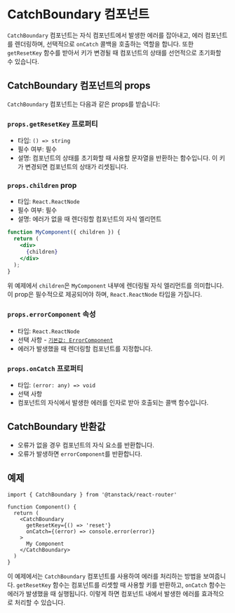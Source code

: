 # CatchBoundary 컴포넌트

`CatchBoundary` 컴포넌트는 자식 컴포넌트에서 발생한 에러를 잡아내고, 에러 컴포넌트를 렌더링하며, 선택적으로 `onCatch` 콜백을 호출하는 역할을 합니다. 또한 `getResetKey` 함수를 받아서 키가 변경될 때 컴포넌트의 상태를 선언적으로 초기화할 수 있습니다.


## CatchBoundary 컴포넌트의 props

`CatchBoundary` 컴포넌트는 다음과 같은 props를 받습니다:


### `props.getResetKey` 프로퍼티

- 타입: `() => string`
- 필수 여부: 필수
- 설명: 컴포넌트의 상태를 초기화할 때 사용할 문자열을 반환하는 함수입니다. 이 키가 변경되면 컴포넌트의 상태가 리셋됩니다.


### `props.children` prop

- 타입: `React.ReactNode`
- 필수 여부: 필수
- 설명: 에러가 없을 때 렌더링할 컴포넌트의 자식 엘리먼트

```jsx
function MyComponent({ children }) {
  return (
    <div>
      {children}
    </div>
  );
}
```

위 예제에서 `children`은 `MyComponent` 내부에 렌더링될 자식 엘리먼트를 의미합니다. 이 prop은 필수적으로 제공되어야 하며, `React.ReactNode` 타입을 가집니다.


### `props.errorComponent` 속성

- 타입: `React.ReactNode`
- 선택 사항 - [`기본값: ErrorComponent`](./errorComponentComponent.md)
- 에러가 발생했을 때 렌더링할 컴포넌트를 지정합니다.


### `props.onCatch` 프로퍼티

- 타입: `(error: any) => void`
- 선택 사항
- 컴포넌트의 자식에서 발생한 에러를 인자로 받아 호출되는 콜백 함수입니다.


## CatchBoundary 반환값

- 오류가 없을 경우 컴포넌트의 자식 요소를 반환합니다.
- 오류가 발생하면 `errorComponent`를 반환합니다.


## 예제

```tsx
import { CatchBoundary } from '@tanstack/react-router'

function Component() {
  return (
    <CatchBoundary
      getResetKey={() => 'reset'}
      onCatch={(error) => console.error(error)}
    >
      My Component
    </CatchBoundary>
  )
}
```

이 예제에서는 `CatchBoundary` 컴포넌트를 사용하여 에러를 처리하는 방법을 보여줍니다. `getResetKey` 함수는 컴포넌트를 리셋할 때 사용할 키를 반환하고, `onCatch` 함수는 에러가 발생했을 때 실행됩니다. 이렇게 하면 컴포넌트 내에서 발생한 에러를 효과적으로 처리할 수 있습니다.


